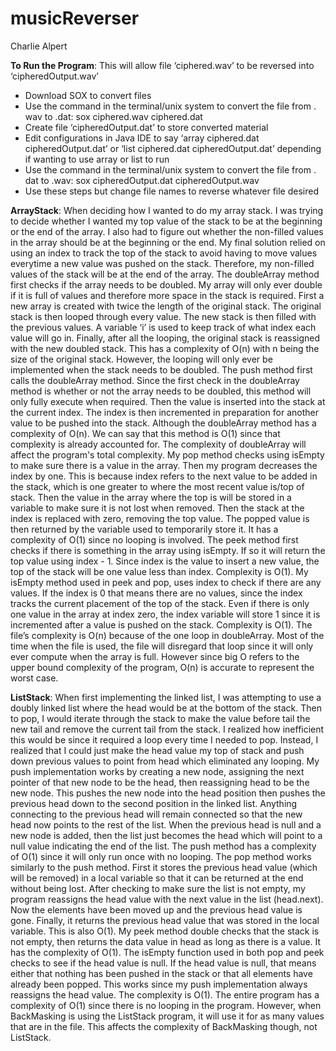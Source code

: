 # musicReverser
Charlie Alpert

**To Run the Program**:
This will allow file ‘ciphered.wav’ to be reversed into ‘cipheredOutput.wav’
- Download SOX to convert files
- Use the command in the terminal/unix system to convert the file from . wav to .dat:  sox ciphered.wav ciphered.dat 
- Create file ‘cipheredOutput.dat’ to store converted material
- Edit configurations in Java IDE to say ‘array ciphered.dat cipheredOutput.dat’ or ‘list ciphered.dat cipheredOutput.dat’ depending if wanting to use array or list to run
- Use the command in the terminal/unix system to convert the file from . dat to .wav:  sox cipheredOutput.dat cipheredOutput.wav 
- Use these steps but change file names to reverse whatever file desired


**ArrayStack**: 
	When deciding how I wanted to do my array stack. I was trying to decide whether I wanted my top value of the stack to be at the beginning or the end of the array. I also had to figure out whether the non-filled values in the array should be at the beginning or the end. My final solution relied on using an index to track the top of the stack to avoid having to move values everytime a new value was pushed on the stack. Therefore, my non-filled values of the stack will be at the end of the array.
	The doubleArray method first checks if the array needs to be doubled. My array will only ever double if it is full of values and therefore more space in the stack is required. First a new array is created with twice the length of the original stack. The original stack is then looped through every value. The new stack is then filled with the previous values. A variable ‘i’ is used to keep track of what index each value will go in. Finally, after all the looping, the original stack is reassigned with the new doubled stack. This has a complexity of O(n) with n being the size of the original stack. However, the looping will only ever be implemented when the stack needs to be doubled.
	The push method first calls the doubleArray method. Since the first check in the doubleArray method is whether or not the array needs to be doubled, this method will only fully execute when required. Then the value is inserted into the stack at the current index. The index is then incremented in preparation for another value to be pushed into the stack. Although the doubleArray method has a complexity of O(n). We can say that this method is O(1) since that complexity is already accounted for. The complexity of doubleArray will affect the program's total complexity.
	My pop method checks using isEmpty to make sure there is a value in the array. Then my program decreases the index by one. This is because index refers to the next value to be added in the stack, which is one greater to where the most recent value is/top of stack. Then the value in the array where the top is will be stored in a variable to make sure it is not lost when removed. Then the stack at the index is replaced with zero, removing the top value. The popped value is then returned by the variable used to temporarily store it. It has a complexity of O(1) since no looping is involved.
	The peek method first checks if there is something in the array using isEmpty. If so it will return the top value using index - 1. Since index is the value to insert a new value, the top of the stack will be one value less than index. Complexity is O(1).
	My isEmpty method used in peek and pop, uses index to check if there are any values. If the index is 0 that means there are no values, since the index tracks the current placement of the top of the stack. Even if there is only one value in the array at index zero, the index variable will store 1 since it is incremented after a value is pushed on the stack. Complexity is O(1).
	The file’s complexity is O(n) because of the one loop in doubleArray. Most of the time when the file is used, the file will disregard that loop since it will only ever compute when the array is full. However since big O refers to the upper bound complexity of the program, O(n) is accurate to represent the worst case.
	

**ListStack**:
	When first implementing the linked list, I was attempting to use a doubly linked list where the head would be at the bottom of the stack. Then to pop, I would iterate through the stack to make the value before tail the new tail and remove the current tail from the stack. I realized how inefficient this would be since it required a loop every time I needed to pop. Instead, I realized that I could just make the head value my top of stack and push down previous values to point from head which eliminated any looping. 
My push implementation works by creating a new node, assigning the next pointer of that new node to be the head, then reassigning head to be the new node. This pushes the new node into the head position then pushes the previous head down to the second position in the linked list. Anything connecting to the previous head will remain connected so that the new head now points to the rest of the list. When the previous head is null and a new node is added, then the list just becomes the head which will point to a null value indicating the end of the list. The push method has a complexity of O(1) since it will only run once with no looping. 
The pop method works similarly to the push method. First it stores the previous head value (which will be removed) in a local variable so that it can be returned at the end without being lost. After checking to make sure the list is not empty, my program reassigns the head value with the next value in the list (head.next). Now the elements have been moved up and the previous head value is gone. Finally, it returns the previous head value that was stored in the local variable. This is also O(1).
My peek method double checks that the stack is not empty, then returns the data value in head as long as there is a value. It has the complexity of O(1).
The isEmpty function used in both pop and peek checks to see if the head value is null. If the head value is null, that means either that nothing has been pushed in the stack or that all elements have already been popped. This works since my push implementation always reassigns the head value. The complexity is O(1).
	The entire program has a complexity of O(1) since there is no looping in the program. However, when BackMasking is using the ListStack program, it will use it for as many values that are in the file. This affects the complexity of BackMasking though, not ListStack.

